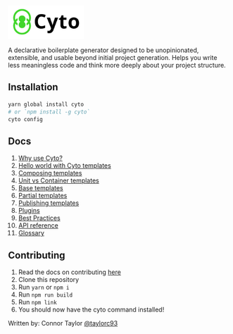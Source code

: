 <img src="logo.png" height="75"/>

A declarative boilerplate generator designed to be unopinionated, extensible, and usable beyond initial project generation. Helps you write less meaningless code and think more deeply about your project structure.

## Installation

```bash
yarn global install cyto
# or `npm install -g cyto`
cyto config
```

## Docs

1. [Why use Cyto?](docs/why.md)
1. [Hello world with Cyto templates](docs/helloWorld.md)
1. [Composing templates](docs/composing.md)
1. [Unit vs Container templates](docs/unitContainer.md)
1. [Base templates](docs/baseTemplates.md)
1. [Partial templates](docs/partialTemplates.md)
1. [Publishing templates](docs/publishingTemplates.md)
1. [Plugins](docs/plugins.md)
1. [Best Practices](docs/bestPractices.md)
1. [API reference](docs/reference.md)
1. [Glossary](docs/glossary.md)

## Contributing
1. Read the docs on contributing [here](CONTRIBUTING.md)
1. Clone this repository
1. Run `yarn` or `npm i`
1. Run `npm run build`
1. Run `npm link`
1. You should now have the cyto command installed!

Written by: Connor Taylor [@taylorc93](https://github.com/taylorc93)

